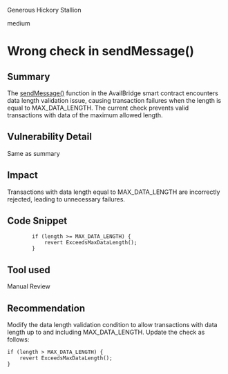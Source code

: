 Generous Hickory Stallion

medium

# Wrong check in sendMessage()

## Summary
The [sendMessage()](https://github.com/sherlock-audit/2023-12-avail/blob/main/contracts/src/AvailBridge.sol#L300) function in the AvailBridge smart contract encounters data length validation issue, causing transaction failures when the length is equal to MAX_DATA_LENGTH. The current check prevents valid transactions with data of the maximum allowed length.

## Vulnerability Detail
Same as summary

## Impact
Transactions with data length equal to MAX_DATA_LENGTH are incorrectly rejected, leading to unnecessary failures.

## Code Snippet
```solidity
        if (length >= MAX_DATA_LENGTH) {
            revert ExceedsMaxDataLength();
        }
```
## Tool used

Manual Review

## Recommendation
Modify the data length validation condition to allow transactions with data length up to and including MAX_DATA_LENGTH. Update the check as follows:
```solidity
if (length > MAX_DATA_LENGTH) {
    revert ExceedsMaxDataLength();
}
```